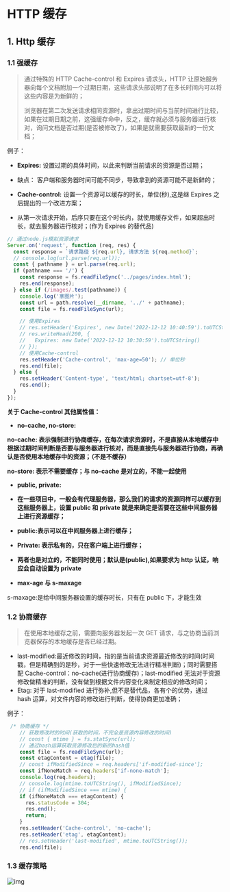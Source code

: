 # HTTP 缓存

## 1. Http 缓存

### 1.1 强缓存

> 通过特殊的 HTTP Cache-control 和 Expires 请求头，HTTP 让原始服务器向每个文档附加一个过期日期，这些请求头部说明了在多长时间内可以将这些内容是为新鲜的；
>
> 浏览器在第二次发送请求相同资源时，拿出过期时间与当前时间进行比较，如果在过期日期之前，这强缓存命中，反之，缓存就必须与服务器进行核对，询问文档是否过期(是否被修改了)，如果是就需要获取最新的一份文档；

例子：

- **Expires:** 设置过期的具体时间，以此来判断当前请求的资源是否过期；

- 缺点： 客户端和服务器时间可能不同步，导致拿到的资源可能不是新鲜的；

- **Cache-control:** 设置一个资源可以缓存的时长，单位(秒),这是继 Expires 之后提出的一个改进方案；

- 从第一次请求开始，后序只要在这个时长内，就使用缓存文件，如果超出时长，就去服务器进行核对；(作为 Expires 的替代品)

```JavaScript
// 通过node.js模拟资源请求
Server.on('request', function (req, res) {
  const response = `请求路径 ${req.url}, 请求方法 ${req.method}`;
  // console.log(url.parse(req.url));
  const { pathname } = url.parse(req.url);
  if (pathname === '/') {
    const response = fs.readFileSync('../pages/index.html');
    res.end(response);
  } else if (/images/.test(pathname)) {
    console.log('拿图片');
    const url = path.resolve(__dirname, '../' + pathname);
    const file = fs.readFileSync(url);

    // 使用Expires
    // res.setHeader('Expires', new Date('2022-12-12 10:40:59').toUTCString()); // 设置一个过期时间
    // res.writeHead(200, {
    //   Expires: new Date('2022-12-12 10:30:59').toUTCString()
    // });
    // 使用Cache-control
    res.setHeader('Cache-control', 'max-age=50'); // 单位秒
    res.end(file);
  } else {
    res.setHeader('Content-type', 'text/html; chartset=utf-8');
    res.end();
  }
});
```

**关于 Cache-control 其他属性值：**

- **no-cache, no-store:**

**no-cache: 表示强制进行协商缓存，在每次请求资源时，不是直接从本地缓存中根据过期时间判断是否要与服务器进行核对，而是直接先与服务器进行协商，再确认是否使用本地缓存中的资源；（不是不缓存）**

**no-store: 表示不需要缓存；与 no-cache 是对立的，不能一起使用**

- **public, private:**

- **在一些项目中，一般会有代理服务器，那么我们的请求的资源同样可以缓存到这些服务器上，设置 public 和 private 就是来确定是否要在这些中间服务器上进行资源缓存；**

- **public:表示可以在中间服务器上进行缓存；**

- **Private: 表示私有的，只在客户端上进行缓存；**

- **两者也是对立的，不能同时使用；默认是(public),如果要求为 http 认证，响应会自动设置为 private**

- **max-age 与 s-maxage**

s-maxage:是给中间服务器设置的缓存时长，只有在 public 下，才能生效

### 1.2 协商缓存

> 在使用本地缓存之前，需要向服务器发起一次 GET 请求，与之协商当前浏览器保存的本地缓存是否已经过期。

- last-modified:最近修改的时间，指的是当前请求资源最近修改的时间(时间戳，但是精确到的是秒，对于一些快速修改无法进行精准判断)；同时需要搭配 Cache-control：no-cache(进行协商缓存)；last-modified 无法对于资源修改做精准的判断，没有做到根据文件内容变化来制定相应的修改时间；
- Etag: 对于 last-modified 进行弥补,但不是替代品，各有个的优势，通过 hash 运算，对文件内容的修改进行判断，使得协商更加准确；

例子：

```JavaScript
 /* 协商缓存 */
    // 获取修改时的时间(获取的时间，不完全是资源内容修改的时间)
    // const { mtime } = fs.statSync(url);
    // 通过hash运算获取资源修改后的新的hash值
    const file = fs.readFileSync(url);
    const etagContent = etag(file);
    // const ifModifiedSince = req.headers['if-modified-since'];
    const ifNoneMatch = req.headers['if-none-match'];
    console.log(req.headers);
    // console.log(mtime.toUTCString(), ifModifiedSince);
    // if (ifModifiedSince === mtime) {
    if (ifNoneMatch === etagContent) {
      res.statusCode = 304;
      res.end();
      return;
    }
    res.setHeader('Cache-control', 'no-cache');
    res.setHeader('etag', etagContent);
    // res.setHeader('last-modified', mtime.toUTCString());
    res.end(file);
```

### 1.3 缓存策略

![img](https://r14ox2jzbq.feishu.cn/space/api/box/stream/download/asynccode/?code=MDQ2ZDNhZWEyM2Q1ZGIzZDk1NThjOGJjOWU1YjkyMTdfQlRJQnRBSmVsYUI0ZzcwMlh0RXhiZXNuYVFVdjFvUjdfVG9rZW46Ym94Y255S1NUQUlSeHMyUm96YzBYNFp5cW9kXzE2ODU5Mzg5Mzg6MTY4NTk0MjUzOF9WNA)

